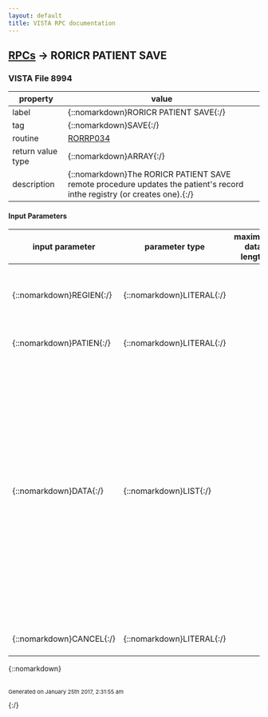 ```yaml
---
layout: default
title: VISTA RPC documentation
---
```




## [RPCs](TableOfContent.md) &#8594; RORICR PATIENT SAVE 



### VISTA File 8994 


 property | value 
--- | --- 
 label | {::nomarkdown}RORICR PATIENT SAVE{:/}
 tag | {::nomarkdown}SAVE{:/}
 routine | [RORRP034](http://code.osehra.org/dox/Routine_RORRP034_source.html)
 return value type | {::nomarkdown}ARRAY{:/}
 description | {::nomarkdown}The RORICR PATIENT SAVE remote procedure updates the patient's record inthe registry (or creates one).{:/}

#### Input Parameters

| input parameter | parameter type | maximum data length | required | description | 
| --- | --- | --- | --- | --- | 
| {::nomarkdown}REGIEN{:/} | {::nomarkdown}LITERAL{:/} |  | {::nomarkdown}true{:/} | {::nomarkdown}The REGIEN parameter should contain a valid registry IEN (IEN of theregistry parameters record in the ROR REGISTRY PARAMETERS file #798.1).{:/} | 
| {::nomarkdown}PATIEN{:/} | {::nomarkdown}LITERAL{:/} |  | {::nomarkdown}true{:/} | {::nomarkdown}A valid patient IEN (DFN) should be assigned to the PATIEN parameter.{:/} | 
| {::nomarkdown}DATA{:/} | {::nomarkdown}LIST{:/} |  | {::nomarkdown}true{:/} | {::nomarkdown}A list that contains the data in the same format as the output of theRORICR PATIENT LOAD remote procedure. Only PH and ICR segments areprocessed; the others are ignored. Example:   with RPCBroker do    begin      RemoteProcedure:= 'RORICR PATIENT LOAD';      Param[0].Value := RegistryIEN;      Param[0].PType := literal;      Param[1].Value := DFN;      Param[1].PType := literal;      lstCall(PatientData);     // Load the data       ...                       // Edit the data       RemoteProcedure:= 'RORICR PATIENT SAVE';      Param[0].Value := RegistryIEN;      Param[0].PType := literal;      Param[1].Value := DFN;      Param[1].PType := literal;      Param[2].PType := list;      Param[2].Mult.Assign(PatientData);      Call;                     // Save the data   end; NOTE: Only those items of the list are processed      that have numeric subscripts greater than 0;      all others are ignored.{:/} | 
| {::nomarkdown}CANCEL{:/} | {::nomarkdown}LITERAL{:/} |  |  | {::nomarkdown}Cancel the update and unlock the patient's registry data.{:/} | 

{::nomarkdown} <br/><br/><p style="font-size: 11px">Generated on January 25th 2017, 2:31:55 am</p>{:/}